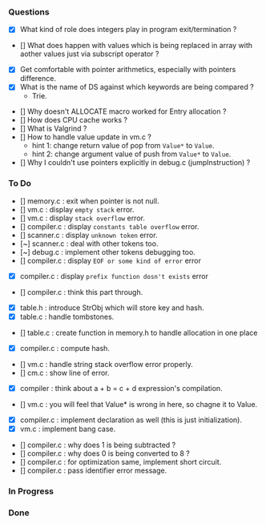 ### Questions
- [x] What kind of role does integers play in program exit/termination ?
- [] What does happen with values which is being replaced in array with aother values just via subscript operator ?
- [x] Get comfortable with pointer arithmetics, especially with pointers difference.
- [x] What is the name of DS against which keywords are being compared ?
    - Trie.
- [] Why doesn't ALLOCATE macro worked for Entry allocation ?
- [] How does  CPU cache works ?
- [] What is Valgrind ?
- [] How to handle value update in vm.c ?
    - hint 1: change return value of pop from `Value*` to `Value`.
    - hint 2: change argument value of push from `Value*` to `Value`.
- [] Why I couldn't use pointers explicitly in debug.c (jumpInstruction) ?

### To Do
- [] memory.c   : exit when pointer is not null.
- [] vm.c       : display `empty stack` error.
- [] vm.c       : display `stack overflow` error.
- [] compiler.c : display `constants table overflow` error.
- [] scanner.c  : display `unknown token` error.
- [~] scanner.c  : deal with other tokens too.
- [~] debug.c    : implement other tokens debugging too.
- [] compiler.c : display `EOF or some kind of error` error
- [x] compiler.c : display `prefix function dosn't exists` error
- [] compiler.c : think this part through.
- [x] table.h    : introduce StrObj which will store key and hash.
- [x] table.c    : handle tombstones.
- [] table.c    : create function in memory.h to handle allocation in one place
- [x] compiler.c : compute hash.
- [] vm.c       : handle string stack overflow error properly.
- [] cm.c       : show line of error.
- [x] compiler   : think about a + b = c + d expression's compilation.
- [] vm.c       : you will feel that Value* is wrong in here, so chagne it to Value.
- [x] compiler.c : implement declaration as well (this is just initialization).
- [x] vm.c       : implement bang case.
- [] compiler.c : why does 1 is being subtracted ?
- [] compiler.c : why does 0 is being converted to 8 ?
- [] compiler.c : for optimization same, implement short circuit.
- [] compiler.c : pass identifier error message.

### In Progress

### Done

